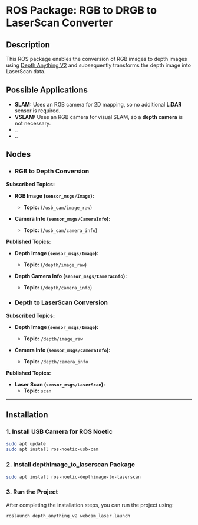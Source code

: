 # ROS Package: RGB to DRGB to LaserScan Converter

## Description
This ROS package enables the conversion of RGB images to depth images using [Depth Anything V2](https://github.com/DepthAnything/Depth-Anything-V2) and subsequently transforms the depth image into LaserScan data.

## Possible Applications
- **SLAM:** Uses an RGB camera for 2D mapping, so no additional **LiDAR** sensor is required.
- **VSLAM:** Uses an RGB camera for visual SLAM, so a **depth camera** is not necessary.
- ..
- ..


## Nodes

- ### RGB to Depth Conversion

**Subscribed Topics:**
- **RGB Image (`sensor_msgs/Image`):**
  - **Topic:** (`/usb_cam/image_raw`)

- **Camera Info (`sensor_msgs/CameraInfo`):**
  - **Topic:** (`/usb_cam/camera_info`)

**Published Topics:**
- **Depth Image (`sensor_msgs/Image`):**
  - **Topic:** (`/depth/image_raw`)

- **Depth Camera Info (`sensor_msgs/CameraInfo`):**
  - **Topic:** (`/depth/camera_info`)

- ### Depth to LaserScan Conversion

**Subscribed Topics:**
- **Depth Image (`sensor_msgs/Image`):**
  - **Topic:** `/depth/image_raw`

- **Camera Info (`sensor_msgs/CameraInfo`):**
  - **Topic:** `/depth/camera_info`

**Published Topics:**
- **Laser Scan (`sensor_msgs/LaserScan`):**
  - **Topic:** `scan`

---
## Installation

### 1. Install USB Camera for ROS Noetic

```bash
sudo apt update
sudo apt install ros-noetic-usb-cam
```

### 2. Install depthimage_to_laserscan Package

```bash
sudo apt install ros-noetic-depthimage-to-laserscan
```

### 3. Run the Project

After completing the installation steps, you can run the project using:

```bash
roslaunch depth_anything_v2 webcam_laser.launch
```

